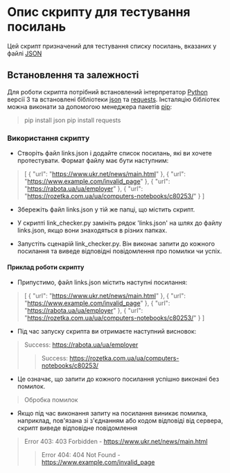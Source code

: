 # Опис скрипту для тестування посилань

Цей скрипт призначений для тестування списку посилань, вказаних у файлі [JSON](https://uk.wikipedia.org/wiki/JSON)

## Встановлення та залежності

Для роботи скрипта потрібний встановлений інтерпретатор [Python](https://www.python.org/) версії 3 та встановлені бібліотеки [json](https://uk.wikipedia.org/wiki/JSON) та [requests](https://pypi.org/project/requests/). Інсталяцію бібліотек можна виконати за допомогою менеджера пакетів [pip](https://ru.wikipedia.org/wiki/Pip_(%D0%BC%D0%B5%D0%BD%D0%B5%D0%B4%D0%B6%D0%B5%D1%80_%D0%BF%D0%B0%D0%BA%D0%B5%D1%82%D0%BE%D0%B2)):

> pip install json
> pip install requests

### Використання скрипту

* Створіть файл links.json і додайте список посилань, які ви хочете протестувати. Формат файлу має бути наступним:
>[
  {
    "url": "https://www.ukr.net/news/main.html"
  },
  {
    "url": "https://www.example.com/invalid_page"
  },
  {
    "url": "https://rabota.ua/ua/employer"
  },
  {
    "url": "https://rozetka.com.ua/ua/computers-notebooks/c80253/"
  }
]

* Збережіть файл links.json у тій же папці, що містить скрипт.

* У скрипті link_checker.py замініть рядок 'links.json' на шлях до файлу links.json, якщо вони знаходяться в різних папках.

* Запустіть сценарій link_checker.py. Він виконає запити до кожного посилання та виведе відповідні повідомлення про помилки чи успіх.

#### Приклад роботи скрипту

* Припустимо, файл links.json містить наступні посилання:

> [
  {
    "url": "https://www.ukr.net/news/main.html"
  },
  {
    "url": "https://www.example.com/invalid_page"
  },
  {
    "url": "https://rabota.ua/ua/employer"
  },
  {
    "url": "https://rozetka.com.ua/ua/computers-notebooks/c80253/"
  }
]

* Під час запуску скрипта ви отримаєте наступний висновок:

> Success: https://rabota.ua/ua/employer
>> Success: https://rozetka.com.ua/ua/computers-notebooks/c80253/

* Це означає, що запити до кожного посилання успішно виконані без помилок.
> Обробка помилок

* Якщо під час виконання запиту на посилання виникає помилка, наприклад, пов'язана зі з'єднанням або кодом відповіді від сервера, скрипт виведе відповідне повідомлення
> Error 403: 403 Forbidden - https://www.ukr.net/news/main.html
>> Error 404: 404 Not Found - https://www.example.com/invalid_page
